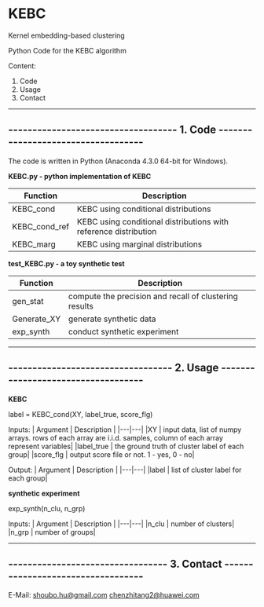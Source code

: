 # KEBC
Kernel embedding-based clustering

Python Code for the KEBC algorithm

Content:

1. Code
2. Usage
3. Contact


-------------------------------------------------------------------------------
----------------------------------- 1. Code -----------------------------------
-------------------------------------------------------------------------------

The code is written in Python (Anaconda 4.3.0 64-bit for Windows).

**KEBC.py  - python implementation of KEBC**

| Function  | Description  |
|---|---|
|KEBC_cond | KEBC using conditional distributions|
|KEBC_cond_ref |  KEBC using conditional distributions with reference distribution|
|KEBC_marg | KEBC using marginal distributions|

**test_KEBC.py  - a toy synthetic test**

| Function  | Description  |
|---|---|
|gen_stat | compute the precision and recall of clustering results|
|Generate_XY  |  generate synthetic data|
|exp_synth | conduct synthetic experiment|

-------------------------------------------------------------------------------
---------------------------------- 2. Usage -----------------------------------
-------------------------------------------------------------------------------

**KEBC**

label = KEBC\_cond(XY, label_true, score_flg)

Inputs:
| Argument  | Description  |
|---|---|
|XY | input data, list of numpy arrays. rows of each array are i.i.d. samples, column of each array represent variables|
|label_true |  the ground truth of cluster label of each group|
|score_flg | output score file or not. 1 - yes, 0 - no|

Output:
| Argument  | Description  |
|---|---|
|label   |    list of cluster label for each group|


**synthetic experiment**

exp_synth(n_clu, n_grp)

Inputs:
| Argument  | Description  |
|---|---|
|n_clu |    number of clusters|
|n_grp |    number of groups|


-------------------------------------------------------------------------------
--------------------------------- 3. Contact ----------------------------------
-------------------------------------------------------------------------------

E-Mail: 
shoubo.hu@gmail.com
chenzhitang2@huawei.com
